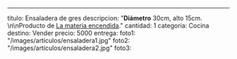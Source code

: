 ---
titulo: Ensaladera de gres
descripcion: "**Diámetro** 30cm, alto 15cm. \n\nProducto de [La materia encendida](https://www.instagram.com/lamateriaencendida/)."
cantidad: 1
categoria: Cocina
destino: Vender
precio: 5000
entrega: 
foto1: "/images/articulos/ensaladera1.jpg"
foto2: "/images/articulos/ensaladera2.jpg"
foto3: 
